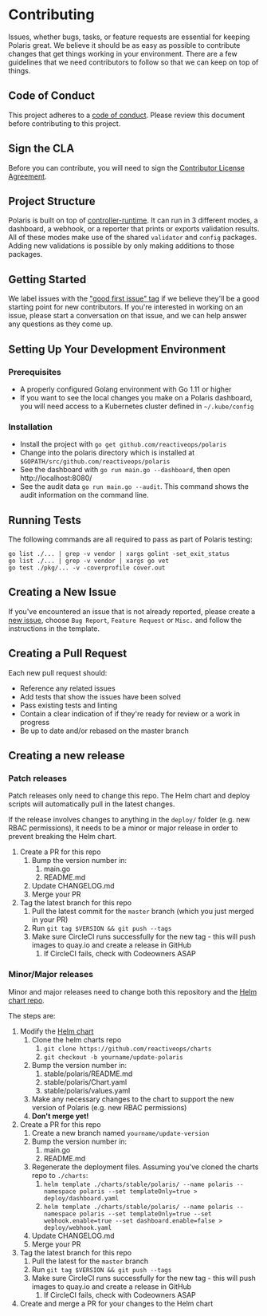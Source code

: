 # Contributing

Issues, whether bugs, tasks, or feature requests are essential for keeping Polaris great. We believe it should be as easy as possible to contribute changes that get things working in your environment. There are a few guidelines that we need contributors to follow so that we can keep on top of things.

## Code of Conduct

This project adheres to a [code of conduct](CODE_OF_CONDUCT.md). Please review this document before contributing to this project.

## Sign the CLA
Before you can contribute, you will need to sign the [Contributor License Agreement](https://cla-assistant.io/reactiveops/polaris).

## Project Structure

Polaris is built on top of [controller-runtime](https://github.com/kubernetes-sigs/controller-runtime). It can run in 3 different modes, a dashboard, a webhook, or a reporter that prints or exports validation results. All of these modes make use of the shared `validator` and `config` packages. Adding new validations is possible by only making additions to those packages.

## Getting Started

We label issues with the ["good first issue" tag](https://github.com/reactiveops/polaris/issues?q=is%3Aissue+is%3Aopen+label%3A%22good+first+issue%22) if we believe they'll be a good starting point for new contributors. If you're interested in working on an issue, please start a conversation on that issue, and we can help answer any questions as they come up.

## Setting Up Your Development Environment
### Prerequisites
* A properly configured Golang environment with Go 1.11 or higher
* If you want to see the local changes you make on a Polaris dashboard, you will need access to a Kubernetes cluster defined in `~/.kube/config`

### Installation
* Install the project with `go get github.com/reactiveops/polaris`
* Change into the polaris directory which is installed at `$GOPATH/src/github.com/reactiveops/polaris`
* See the dashboard with `go run main.go --dashboard`, then open http://localhost:8080/
* See the audit data  `go run main.go --audit`. This command shows the audit information on the command line. 

## Running Tests

The following commands are all required to pass as part of Polaris testing:

```
go list ./... | grep -v vendor | xargs golint -set_exit_status
go list ./... | grep -v vendor | xargs go vet
go test ./pkg/... -v -coverprofile cover.out
```

## Creating a New Issue

If you've encountered an issue that is not already reported, please create a [new issue](https://github.com/FairwindsOps/polaris/issues), choose `Bug Report`, `Feature Request` or `Misc.` and follow the instructions in the template. 


## Creating a Pull Request

Each new pull request should:

- Reference any related issues
- Add tests that show the issues have been solved
- Pass existing tests and linting
- Contain a clear indication of if they're ready for review or a work in progress
- Be up to date and/or rebased on the master branch

## Creating a new release

### Patch releases
Patch releases only need to change this repo. The Helm chart and deploy scripts
will automatically pull in the latest changes.

If the release involves changes to anything in the `deploy/` folder (e.g. new RBAC permissions),
it needs to be a minor or major release in order to prevent breaking the Helm chart.

1. Create a PR for this repo
    1. Bump the version number in:
        1. main.go
        2. README.md
    2. Update CHANGELOG.md
    3. Merge your PR
2. Tag the latest branch for this repo
    1. Pull the latest commit for the `master` branch (which you just merged in your PR)
    2. Run `git tag $VERSION && git push --tags`
    3. Make sure CircleCI runs successfully for the new tag - this will push images to quay.io and create a release in GitHub
        1. If CircleCI fails, check with Codeowners ASAP

### Minor/Major releases
Minor and major releases need to change both this repository and the
[Helm chart repo](https://github.com/reactiveops/charts/).

The steps are:
1. Modify the [Helm chart](https://github.com/reactiveops/charts/stable/polaris)
    1. Clone the helm charts repo
        1. `git clone https://github.com/reactiveops/charts`
        2. `git checkout -b yourname/update-polaris`
    1. Bump the version number in:
        1. stable/polaris/README.md
        2. stable/polaris/Chart.yaml
        3. stable/polaris/values.yaml
    2. Make any necessary changes to the chart to support the new version of Polaris (e.g. new RBAC permissions)
    3. **Don't merge yet!**
2. Create a PR for this repo
    1. Create a new branch named `yourname/update-version`
    2. Bump the version number in:
        1. main.go
        2. README.md
    3. Regenerate the deployment files. Assuming you've cloned the charts repo to `./charts`:
        1. `helm template ./charts/stable/polaris/ --name polaris --namespace polaris --set templateOnly=true > deploy/dashboard.yaml`
        2. `helm template ./charts/stable/polaris/ --name polaris --namespace polaris --set templateOnly=true --set webhook.enable=true --set dashboard.enable=false > deploy/webhook.yaml`
    4. Update CHANGELOG.md
    5. Merge your PR
3. Tag the latest branch for this repo
    1. Pull the latest for the `master` branch
    2. Run `git tag $VERSION && git push --tags`
    3. Make sure CircleCI runs successfully for the new tag - this will push images to quay.io and create a release in GitHub
        1. If CircleCI fails, check with Codeowners ASAP
4. Create and merge a PR for your changes to the Helm chart

